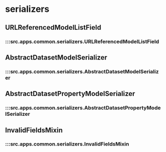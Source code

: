 # serializers

## URLReferencedModelListField

### :::src.apps.common.serializers.URLReferencedModelListField

## AbstractDatasetModelSerializer

### :::src.apps.common.serializers.AbstractDatasetModelSerializer

## AbstractDatasetPropertyModelSerializer

### :::src.apps.common.serializers.AbstractDatasetPropertyModelSerializer

## InvalidFieldsMixin

### :::src.apps.common.serializers.InvalidFieldsMixin


